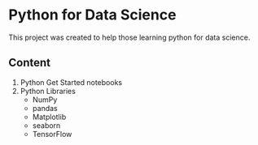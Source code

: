 # Python for Data Science
This project was created to help those learning python for data science.

## Content
1. Python Get Started notebooks
2. Python Libraries
    * NumPy
    * pandas
    * Matplotlib
    * seaborn
    * TensorFlow
 
